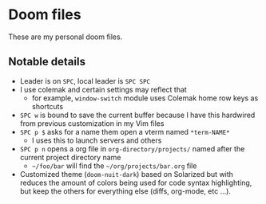 # Doom files

These are my personal doom files.

## Notable details

- Leader is on `SPC`, local leader is `SPC SPC`
- I use colemak and certain settings may reflect that
  - for example, `window-switch` module uses Colemak home row keys as shortcuts
- `SPC w` is bound to save the current buffer because I have this hardwired from previous customization in my Vim files
- `SPC p $` asks for a name them open a vterm named `*term-NAME*`
  - I uses this to launch servers and others
- `SPC p n` opens a org file in `org-directory/projects/` named after the current project directory name
  - `~/foo/bar` will find the `~/org/projects/bar.org` file
- Customized theme (`doom-nuit-dark`) based on Solarized but with reduces the amount of colors being used for code syntax highlighting, but keep the others for everything else (diffs, org-mode, etc ...).
